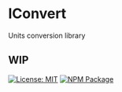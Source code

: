 # IConvert

Units conversion library

## WIP

[![License: MIT](https://img.shields.io/badge/License-MIT-blue.svg)](https://opensource.org/licenses/MIT)
[![NPM Package](https://img.shields.io/npm/v/iconvert?label=npm)](https://www.npmjs.com/package/iconvert)
